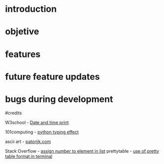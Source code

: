 # introduction


# objetive


# features


# future feature updates


# bugs during development


#credits

W3school - [Date and time print ](https://www.w3schools.com/python/python_datetime.asp)

101computing - [python typing effect](https://www.101computing.net/python-typing-text-effect/)

ascii art - [patorijk.com](https://patorjk.com/software/taag/#p=display&c=bash&f=ANSI%20Shadow&t=The%20Inside%20Scoop)

Stack Overflow - [assign number to element in list](https://stackoverflow.com/)
prettytable - [use of pretty table format in terminal](https://pypi.org/project/prettytable/)



